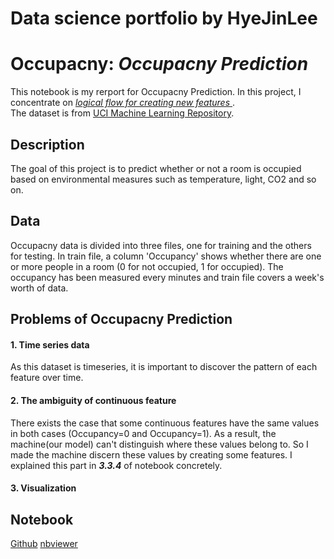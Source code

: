 # Data science portfolio by HyeJinLee


# Occupacny: *Occupacny Prediction*

This notebook is my rerport for Occupacny Prediction. In this project, I concentrate on <U>*logical flow for creating new features* </U>.   
The dataset is from [UCI Machine Learning Repository](https://archive.ics.uci.edu/ml/datasets/Occupancy+Detection+).


## Description
The goal of this project is to predict whether or not a room is occupied based on environmental measures such as temperature, light, CO2 and so on.


##  Data
Occupacny data is divided into three files, one for training and the others for testing. In train file, a column 'Occupancy' shows whether there are one or more people in a room (0 for not occupied, 1 for occupied). The occupancy has been measured every minutes and train file covers a week's worth of data.


## Problems of Occupacny Prediction

#### 1. Time series data
As this dataset is timeseries, it is important to discover the pattern of each feature over time. 

#### 2. The ambiguity of continuous feature
There exists the case that some continuous features have the same values in both cases (Occupancy=0 and Occupancy=1). As a result, the machine(our model) can't distinguish where these values belong to. So I made the machine discern these values by creating some features. I explained this part in ***3.3.4*** of notebook concretely.  

#### 3. Visualization


## Notebook

[Github](https://github.com/LeeHyeJin91/hyejin/blob/master/Notebook/Occupancy.ipynb) [nbviewer](http://nbviewer.jupyter.org/gist/LeeHyeJin91/173361ea3ff40e9b9db6f6be07334b71)

